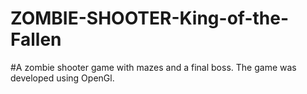 # ZOMBIE-SHOOTER-King-of-the-Fallen
#A zombie shooter game with mazes  and a final boss. 
The game was developed using OpenGl.

